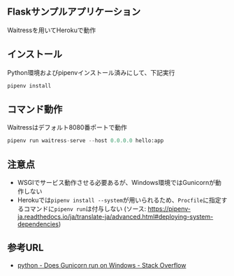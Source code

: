 Flaskサンプルアプリケーション
---
Waitressを用いてHerokuで動作

インストール
---
Python環境およびpipenvインストール済みにして、下記実行

```bash
pipenv install
```

コマンド動作
---
Waitressはデフォルト8080番ポートで動作

```Python
pipenv run waitress-serve --host 0.0.0.0 hello:app
```

注意点
---
- WSGIでサービス動作させる必要あるが、Windows環境ではGunicornが動作しない
- Herokuでは`pipenv install --system`が用いられるため、`Procfile`に指定するコマンドに`pipenv run`は付与しない
(ソース: https://pipenv-ja.readthedocs.io/ja/translate-ja/advanced.html#deploying-system-dependencies)


参考URL
---
- [python - Does Gunicorn run on Windows - Stack Overflow](https://stackoverflow.com/questions/11087682/does-gunicorn-run-on-windows)